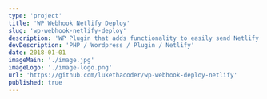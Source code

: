 ```yaml
---
type: 'project'
title: 'WP Webhook Netlify Deploy'
slug: 'wp-webhook-netlify-deploy'
description: 'WP Plugin that adds functionality to easily send Netlify Webhook requests.'
devDescription: 'PHP / Wordpress / Plugin / Netlify'
date: 2018-01-01
imageMain: './image.jpg'
imageLogo: './image-logo.png'
url: 'https://github.com/lukethacoder/wp-webhook-deploy-netlify'
published: true
---
```

